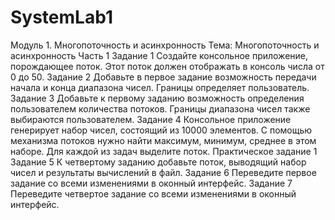 # SystemLab1

Модуль 1. Многопоточность и асинхронность
Тема: Многопоточность и асинхронность
Часть 1
Задание 1
Создайте консольное приложение, порождающее
поток. Этот поток должен отображать в консоль числа
от 0 до 50.
Задание 2
Добавьте в первое задание возможность передачи
начала и конца диапазона чисел. Границы определяет
пользователь.
Задание 3
Добавьте к первому заданию возможность определения
пользователем количества потоков. Границы диапазона
чисел также выбираются пользователем.
Задание 4
Консольное приложение генерирует набор чисел,
состоящий из 10000 элементов. С помощью механизма
потоков нужно найти максимум, минимум, среднее в этом
наборе.
Для каждой из задач выделите поток.
Практическое задание
1
Задание 5
К четвертому заданию добавьте поток, выводящий
набор чисел и результаты вычислений в файл.
Задание 6
Переведите первое задание со всеми изменениями
в оконный интерфейс.
Задание 7
Переведите четвертое задание со всеми изменениями
в оконный интерфейс.
